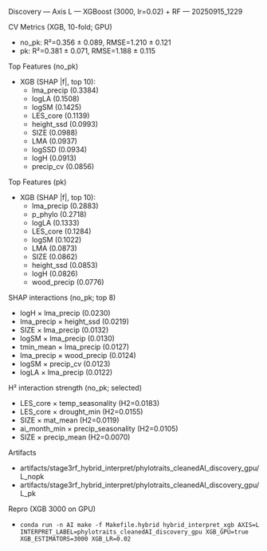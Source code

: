 Discovery — Axis L — XGBoost (3000, lr=0.02) + RF — 20250915_1229

CV Metrics (XGB, 10-fold; GPU)
- no_pk: R²=0.356 ± 0.089, RMSE=1.210 ± 0.121
- pk:    R²=0.381 ± 0.071, RMSE=1.188 ± 0.115

Top Features (no_pk)
- XGB (SHAP |f|, top 10):
  - lma_precip (0.3384)
  - logLA (0.1508)
  - logSM (0.1425)
  - LES_core (0.1139)
  - height_ssd (0.0993)
  - SIZE (0.0988)
  - LMA (0.0937)
  - logSSD (0.0934)
  - logH (0.0913)
  - precip_cv (0.0856)

Top Features (pk)
- XGB (SHAP |f|, top 10):
  - lma_precip (0.2883)
  - p_phylo (0.2718)
  - logLA (0.1333)
  - LES_core (0.1284)
  - logSM (0.1022)
  - LMA (0.0873)
  - SIZE (0.0862)
  - height_ssd (0.0853)
  - logH (0.0826)
  - wood_precip (0.0776)

SHAP interactions (no_pk; top 8)
- logH × lma_precip (0.0230)
- lma_precip × height_ssd (0.0219)
- SIZE × lma_precip (0.0132)
- logSM × lma_precip (0.0130)
- tmin_mean × lma_precip (0.0127)
- lma_precip × wood_precip (0.0124)
- logSM × precip_cv (0.0123)
- logLA × lma_precip (0.0122)

H² interaction strength (no_pk; selected)
- LES_core × temp_seasonality (H2=0.0183)
- LES_core × drought_min (H2=0.0155)
- SIZE × mat_mean (H2=0.0119)
- ai_month_min × precip_seasonality (H2=0.0105)
- SIZE × precip_mean (H2=0.0070)

Artifacts
- artifacts/stage3rf_hybrid_interpret/phylotraits_cleanedAI_discovery_gpu/L_nopk
- artifacts/stage3rf_hybrid_interpret/phylotraits_cleanedAI_discovery_gpu/L_pk

Repro (XGB 3000 on GPU)
- `conda run -n AI make -f Makefile.hybrid hybrid_interpret_xgb AXIS=L INTERPRET_LABEL=phylotraits_cleanedAI_discovery_gpu XGB_GPU=true XGB_ESTIMATORS=3000 XGB_LR=0.02`
